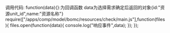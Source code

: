 <!-- 选择bomc资源 -->
<div class="none" id="select_bomc_resource_check_model">
	<!--#include file="/apps/comp/model/bomc/resources/check/model.html" -->
</div>
调用代码:
function(data){}:为回调函数 data为选择需求确定后返回的对象{id:"资源unit_id",name:"资源名称"}
require(["/apps/comp/model/bomc/resources/check/main.js"],function(files){
	files.open(function(data){
		console.log("响应事件",data);
	});
});